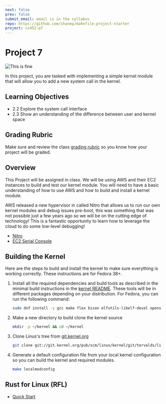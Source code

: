 ```yaml
---
next: false
prev: false
submit_email: email is in the syllabus
repo: https://github.com/shanep/makefile-project-starter
project: cs452-p7
---
```

# Project 7

![This is fine](./images/p7-meme.jpg)

In this project, you are tasked with implementing a simple kernel module that
will allow you to add a new system call in the kernel.

## Learning Objectives

- 2.2 Explore the system call interface
- 2.3 Show an understanding of the difference between user and kernel space

## Grading Rubric

Make sure and review the class [grading rubric](grading-rubric.md) so you know how your project will
be graded.

## Overview

This Project will be assigned in class. We will be using AWS and their EC2
instances to build and test our kernel module. You will need to have a basic
understanding of how to use AWS and how to build and install a kernel module.

AWS released a new hypervisor in called Nitro that allows us to run our own
kernel modules and debug issues pre-boot, this was something that was not
possible just a few years ago so we will be on the cutting edge of technology!
This is a fantastic opportunity to learn how to leverage the cloud to do some
low-level debugging!

- [Nitro](https://aws.amazon.com/ec2/nitro/)
- [EC2 Serial Console](https://docs.aws.amazon.com/AWSEC2/latest/UserGuide/ec2-serial-console.html)

## Building the Kernel

Here are the steps to build and install the kernel to make sure everything is
working correctly. These instructions are for Fedora 38+.

1. Install all the required dependencies and build tools as described in the
   minimal build instructions in the [kernel
   README](https://docs.kernel.org/process/changes.html). These tools will be in
   different packages depending on your distribution. For Fedora, you can run
   the following command:

    ```bash
    sudo dnf install -y gcc make flex bison elfutils-libelf-devel openssl-devel bc llvm clang lld openssl openssl-devel
    ```

2. Make a new directory to build clone the kernel source

    ```bash
    mkdir -p ~/kernel && cd ~/kernel
    ```

3. Clone Linus's tree from [git.kernel.org](https://git.kernel.org/pub/scm/linux/kernel/git/torvalds/linux.git)

    ```bash
    git clone git://git.kernel.org/pub/scm/linux/kernel/git/torvalds/linux.git
    ```

4. Generate a default configuration file from your local kernel configuration so
   you can build the kernel and required modules.

    ```bash
    make localmodconfig
    ```

## Rust for Linux (RFL)

- [Quick Start](https://docs.kernel.org/rust/quick-start.html)